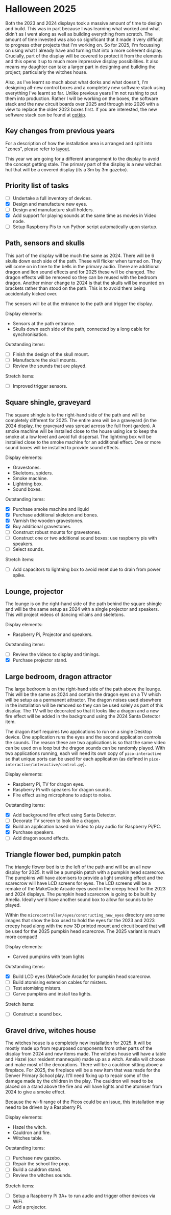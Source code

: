 # Halloween 2025

Both the 2023 and 2024 displays took a massive amount of time to design and build. This was
in part because I was learning what worked and what didn't as I went along as well as building
everything from scratch. The amount of time invested was also so significant that it made it
very difficult to progress other projects that I'm working on. So for 2025, I'm focussing on
using what I already have and turning that into a more coherent display. Crucially, part of the
display will be covered to protect it from the elements and this opens it up to much more
impressive display possibilities. It also means my daughter can take a larger part in designing
and building the project; particularly the witches house.

Also, as I've learnt so much about what dorks and what doesn't, I'm designing all-new control
boxes and a completely new software stack using everything I've learnt so far. Unlike previous
years I'm not rushing to put them into production. Rather I will be working on the boxes, the
software stack and the new circuit boards over 2025 and through into 2026 with a view to replace
the older 2023 boxes first. If you are interested, the new software stack can be found at
[cptkip](https://github.com/danielbloy/cptkip).

## Key changes from previous years

For a description of how the installation area is arranged and split into "zones", please
refer to [layout](./layout.md).

This year we are going for a different arrangement to the display to avoid the concept getting
stale. The primary part of the display is a new witches hut that will be a covered display
(its a 3m by 3m gazebo).

## Priority list of tasks

* [ ] Undertake a full inventory of devices.
* [x] Design and manufacture new eyes.
* [ ] Design and manufacture skull holders.
* [x] Add support for playing sounds at the same time as movies in Video node.
* [ ] Setup Raspberry Pis to run Python script automatically upon startup.

## Path, sensors and skulls

This part of the display will be much the same as 2024. There will be 6 skulls down
each side of the path. These will flicker when turned on. They will come on in time
to the bells in the primary audio. There are additional dragon and lion sound effects
and for 2025 these will be changed. The dragon effects will be removed so they can be
reused with the bedroom dragon. Another minor change to 2024 is that the skulls will
be mounted on brackets rather than stood on the path. This is to avoid them being
accidentally kicked over.

The sensors will be at the entrance to the path and trigger the display.

Display elements:

* Sensors at the path entrance.
* Skulls down each side of the path, connected by a long cable for synchronisation.

Outstanding items:

* [ ] Finish the design of the skull mount.
* [ ] Manufacture the skull mounts.
* [ ] Review the sounds that are played.

Stretch items:

* [ ] Improved trigger sensors.

## Square shingle, graveyard

The square shingle is to the right-hand side of the path and will be completely
different for 2025. The entire area will be a graveyard (in the 2024 display, the
graveyard was spread across the full front garden). A smoke machine will be
installed close to the house using ice to keep the smoke at a low level and avoid
full dispersal. The lightning box will be installed close to the smoke machine
for an additional effect. One or more sound boxes will be installed to provide
sound effects.

Display elements:

* Gravestones.
* Skeletons, spiders.
* Smoke machine.
* Lightning box.
* Sound boxes.

Outstanding items:

* [x] Purchase smoke machine and liquid
* [x] Purchase additional skeleton and bones.
* [x] Varnish the wooden gravestones.
* [x] Buy additional gravestones.
* [ ] Construct robust mounts for gravestones.
* [ ] Construct one or two additional sound boxes: use raspberry pis with speakers.
* [ ] Select sounds.

Stretch items:

* [ ] Add capacitors to lightning box to avoid reset due to drain from power spike.

## Lounge, projector

The lounge is on the right-hand side of the path behind the square shingle and
will be the same setup as 2024 with a single projector and speakers. This will
project videos of dancing villains and skeletons.

Display elements:

* Raspberry Pi, Projector and speakers.

Outstanding items:

* [ ] Review the videos to display and timings.
* [x] Purchase projector stand.

## Large bedroom, dragon attractor

The large bedroom is on the right-hand side of the path above the lounge. This
will be the same as 2024 and contain the dragon eyes on a TV which will be setup
as a permanent attractor. The dragon noises used elsewhere in the installation
will be removed so they can be used solely as part of this display. The TV will
be decorated so that it looks like a dragon and a new fire effect will be added
in the background using the 2024 Santa Detector item.

The dragon itself requires two applications to run on a single Desktop device.
One application runs the eyes and the second application controls the sounds.
The reason these are two applications is so that the same video can be used on
a loop but the dragon sounds can be randomly played. With two applications
running, each will need its own copy of `pico-interactive` so that unique ports
can be used for each application (as defined in
`pico-interactive/interactive/control.py`).

Display elements:

* Raspberry Pi, TV for dragon eyes.
* Raspberry Pi with speakers for dragon sounds.
* Fire effect using microphone to adapt to noise.

Outstanding items:

* [x] Add background fire effect using Santa Detector.
* [ ] Decorate TV screen to look like a dragon.
* [x] Build an application based on Video to play audio for Raspberry Pi/PC.
* [x] Purchase speakers.
* [ ] Add dragon sound effects.

## Triangle flower bed, pumpkin patch

The triangle flower bed is to the left of the path and will be an all new display
for 2025. It will be a pumpkin patch with a pumpkin head scarecrow. The pumpkins
will have atomisers to provide a light smoking effect and the scarecrow will have
LCD screens for eyes. The LCD screens will be a remake of the MakeCode Arcade eyes
used in the creepy head for the 2023 and 2024 displays. The pumpkin head scarecrow
is going to be built by Amelia. Ideally we'd have another sound box to allow for
sounds to be played.

Within the `microcontroller/eyes/constructing_new_eyes` directory are some images
that show the box used to hold the eyes for the 2023 and 2023 creepy head along
with the new 3D printed mount and circuit board that will be used for the 2025
pumpkin head scarecrow. The 2025 variant is much more compact!

Display elements:

* Carved pumpkins with team lights

Outstanding items:

* [x] Build LCD eyes (MakeCode Arcade) for pumpkin head scarecrow.
* [ ] Build atomising extension cables for misters.
* [ ] Test atomising misters.
* [ ] Carve pumpkins and install tea lights.

Stretch items:

* [ ] Construct a sound box.

## Gravel drive, witches house

The witches house is a completely new installation for 2025. It will be mostly
made up from repurposed components from other parts of the display from 2024
and new items made. The witches house will have a table and Hazel (our resident
mannequin) made up as a witch. Amelia will choose and make most of the decorations.
There will be a cauldron sitting above a fireplace. For 2025, the fireplace will
be a new item that was made for the Denver Primary School play. It'll need fixing
up to repair some of the damage made by the children in the play. The cauldron will
need to be placed on a stand above the fire and will have lights and the atomiser
from 2024 to give a smoke effect.

Because the wi-fi range of the Picos could be an issue, this installation may need
to be driven by a Raspberry Pi.

Display elements:

* Hazel the witch.
* Cauldron and fire.
* Witches table.

Outstanding items:

* [ ] Purchase new gazebo.
* [ ] Repair the school fire prop.
* [ ] Build a cauldron stand.
* [ ] Review the witches sounds.

Stretch items:

* [ ] Setup a Raspberry Pi 3A+ to run audio and trigger other devices via WiFi.
* [ ] Add a projector.
